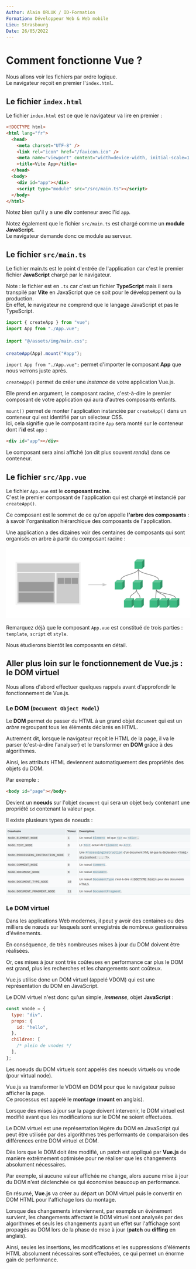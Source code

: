 ```yaml
---
Author: Alain ORLUK / ID-Formation
Formation: Développeur Web & Web mobile
Lieu: Strasbourg
Date: 26/05/2022
---
```


# **Comment fonctionne Vue ?**

Nous allons voir les fichiers par ordre logique.  
Le navigateur reçoit en premier l'`index.html`.

## **Le fichier `index.html`**

Le fichier `index.html` est ce que le navigateur va lire en premier :

```html
<!DOCTYPE html>
<html lang="fr">
  <head>
    <meta charset="UTF-8" />
    <link rel="icon" href="/favicon.ico" />
    <meta name="viewport" content="width=device-width, initial-scale=1.0" />
    <title>Vite App</title>
  </head>
  <body>
    <div id="app"></div>
    <script type="module" src="/src/main.ts"></script>
  </body>
</html>
```

Notez bien qu'il y a une **div** conteneur avec l'id `app`.

Notez également que le fichier `src/main.ts` est chargé comme un **module JavaScript**.  
Le navigateur demande donc ce module au serveur.

## **Le fichier `src/main.ts`**

Le fichier main.ts est le point d'entrée de l'application car c'est le premier fichier **JavaScript** chargé par le navigateur.

Note : le fichier est en `.ts` car c'est un fichier **TypeScript** mais il sera transpilé par **Vite** en JavaScript que ce soit pour le développement ou la production.  
En effet, le navigateur ne comprend que le langage JavaScript et pas le TypeScript.

```ts
import { createApp } from "vue";
import App from "./App.vue";

import "@/assets/img/main.css";

createApp(App).mount("#app");
```

`import App from "./App.vue";` permet d'importer le composant **App** que nous verrons juste après.

`createApp()` permet de créer une _instance_ de votre application Vue.js.

Elle prend en argument, le composant racine, c'est-à-dire le premier composant de votre application qui aura d'autres composants enfants.

`mount()` permet de monter l'application instanciée par `createApp()` dans un conteneur qui est identifié par un sélecteur CSS.  
Ici, cela signifie que le composant racine `App` sera monté sur le conteneur dont l'**id** est `app` :

```html
<div id="app"></div>
```

Le composant sera ainsi affiché (on dit plus souvent _rendu_) dans ce conteneur.

## **Le fichier `src/App.vue`**

Le fichier `App.vue` est le **composant racine**.  
C'est le premier composant de l'application qui est chargé et instancié par `createApp()`.

Ce composant est le sommet de ce qu'on appelle **l'arbre des composants** : à savoir l'organisation hiérarchique des composants de l'application.

Une application a des dizaines voir des centaines de composants qui sont organisés en arbre à partir du composant racine :

![Arbre des composants](../assets/img/arbre-composants.png)

Remarquez déjà que le composant `App.vue` est constitué de trois parties : `template`, `script` et `style`.

Nous étudierons bientôt les composants en détail.

## **Aller plus loin sur le fonctionnement de Vue.js : le DOM virtuel**

Nous allons d'abord effectuer quelques rappels avant d'approfondir le fonctionnement de Vue.js.

### **Le DOM (`Document Object Model`)**

Le **DOM** permet de passer du HTML à un grand objet `document` qui est un _arbre_ regroupant tous les éléments déclarés en HTML.

Autrement dit, lorsque le navigateur reçoit le HTML de la page, il va le parser (c'est-à-dire l'analyser) et le transformer en **DOM** grâce à des algorithmes.

Ainsi, les attributs HTML deviennent automatiquement des propriétés des objets du DOM.

Par exemple :

```html
<body id="page"></body>
```

Devient un **noeuds** sur l'objet `document` qui sera un objet `body` contenant une propriété `id` contenant la valeur `page`.

Il existe plusieurs types de noeuds :

![Types de noeuds](../assets/img/types-noeuds.png)

### **Le DOM virtuel**

Dans les applications Web modernes, il peut y avoir des centaines ou des milliers de nœuds sur lesquels sont enregistrés de nombreux gestionnaires d'événements.

En conséquence, de très nombreuses mises à jour du DOM doivent être réalisées.

Or, ces mises à jour sont très coûteuses en performance car plus le DOM est grand, plus les recherches et les changements sont coûteux.

Vue.js utilise donc un DOM virtuel (appelé VDOM) qui est une représentation du DOM en JavaScript.

Le DOM virtuel n'est donc qu'un simple, **_immense_**, objet **JavaScript** :

```js
const vnode = {
  type: "div",
  props: {
    id: "hello",
  },
  children: [
    /* plein de vnodes */
  ],
};
```

Les noeuds du DOM virtuels sont appelés des noeuds virtuels ou vnode (pour virtual node).

Vue.js va transformer le VDOM en DOM pour que le navigateur puisse afficher la page.  
Ce processus est appelé le **montage** (**mount** en anglais).

Lorsque des mises à jour sur la page doivent intervenir, le DOM virtuel est modifié avant que les modifications sur le DOM ne soient effectuées.

Le DOM virtuel est une représentation légère du DOM en JavaScript qui peut être utilisée par des algorithmes très performants de comparaison des différences entre DOM virtuel et DOM.

Dès lors que le DOM doit être modifié, un patch est appliqué par **Vue.js** de manière extrêmement optimisée pour ne réaliser que les changements absolument nécessaires.

Par exemple, si aucune valeur affichée ne change, alors aucune mise à jour du DOM n'est déclenchée ce qui économise beaucoup en performance.

En résumé, **Vue.js** va créer au départ un DOM virtuel puis le convertir en DOM HTML pour l'affichage lors du montage.

Lorsque des changements interviennent, par exemple un événement survient, les changements affectant le DOM virtuel sont analysés par des algorithmes et seuls les changements ayant un effet sur l'affichage sont propagés au DOM lors de la phase de mise à jour (**patch** ou **diffing** en anglais).

Ainsi, seules les insertions, les modifications et les suppressions d'éléments HTML absolument nécessaires sont effectuées, ce qui permet un énorme gain de performance.
